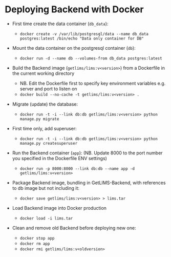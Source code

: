 # Deploying Backend with Docker

- First time create the data container (`db_data`): 
   - `docker create -v /var/lib/postgresql/data --name db_data postgres:latest /bin/echo "Data only container for DB"`

- Mount the data container on the postgresql container (`db`): 
   - `docker run -d --name db --volumes-from db_data postgres:latest`

- Build the Backend image (`getlims/lims:v<version>`) from a Dockerfile in the current working directory
   - NB. Edit the Dockerfile first to specify key environment variables e.g. server and port to listen on
   - `docker build --no-cache -t getlims/lims:v<version> .`
   
- Migrate (update) the database:
   - `docker run -t -i --link db:db getlims/lims:v<version> python manage.py migrate`

- First time only, add superuser:
   - `docker run -t -i --link db:db getlims/lims:v<version> python manage.py createsuperuser`

- Run the Backend container (`app`): (NB. Update 8000 to the port number you specified in the Dockerfile ENV settings)
   - `docker run -p 8000:8000 --link db:db --name app -d getlims/lims:v<version>`

- Package Backend image, bundling in GetLIMS-Backend, with references to db image but not including it:
   - `docker save getlims/lims:v<version> > lims.tar`
   
- Load Backend image into Docker production 
   - `docker load -i lims.tar`

- Clean and remove old Backend before deploying new one:
   - `docker stop app`
   - `docker rm app`
   - `docker rmi getlims/lims:v<oldversion>`
